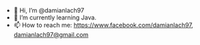 - 👋 Hi, I’m @damianlach97
- 🌱 I’m currently learning Java.
- 📫 How to reach me: https://www.facebook.com/damianlach97, damianlach97@gmail.com

<!---
damianlach97/damianlach97 is a ✨ special ✨ repository because its `README.md` (this file) appears on your GitHub profile.
You can click the Preview link to take a look at your changes.
--->
